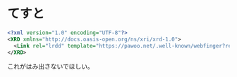 # てすと

```xml
<?xml version="1.0" encoding="UTF-8"?>
<XRD xmlns="http://docs.oasis-open.org/ns/xri/xrd-1.0">
  <Link rel="lrdd" template="https://pawoo.net/.well-known/webfinger?resource={uri}"/>
</XRD>
```

これがはみ出さないでほしい。

